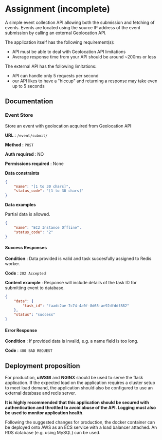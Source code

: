 # Assignment (incomplete)

A simple event collection API allowing both the submission and fetching of events. Events are located using the source IP address of the event submission by calling an external Geolocation API.

The application itself has the following requirement(s):

- API must be able to deal with Geolocation API limitations 
- Average response time from your API should be around ~200ms or less

 The external API has the following limitations:

- API can handle only 5 requests per second
- our API likes to have a "hiccup" and returning a response may take even up to 5 seconds

## Documentation

### Event Store

Store an event with geolocation acquired from Geolocation API

**URL** : `/event/submit/`

**Method** : `POST`

**Auth required** : NO

**Permissions required** : None

**Data constraints**

```json
{
    "name": "[1 to 30 chars]",
    "status_code": "[1 to 30 chars]"
}
```

**Data examples**

Partial data is allowed.

```json
{
    "name": "EC2 Instance Offline",
    "status_code": "2"
}
```

#### Success Responses

**Condition** : Data provided is valid and task succesfully assigned to Redis worker.

**Code** : `202 Accepted`

**Content example** : Response will include details of the task ID for submitting event to database. 

```json
{
    "data": {
        "task_id": "faadc2ae-7c74-4a0f-8d65-ae92dfddf882"
    },
    "status": "success"
}
```

#### Error Response

**Condition** : If provided data is invalid, e.g. a name field is too long.

**Code** : `400 BAD REQUEST`


## Deployment proposition

For production, **uWSGI** and **NGINX** should be used to serve the flask application. If the expected load on the application requires a cluster setup to meet load demand, the application should also be configured to use an external database and redis server. 

**It is highly recommended that this application should be secured with authentication and throttled to avoid abuse of the API. Logging must also be used to monitor application health.**

Following the suggested changes for production, the docker container can be deployed onto AWS as an ECS service with a load balancer attached. An RDS database (e.g. using MySQL) can be used.

